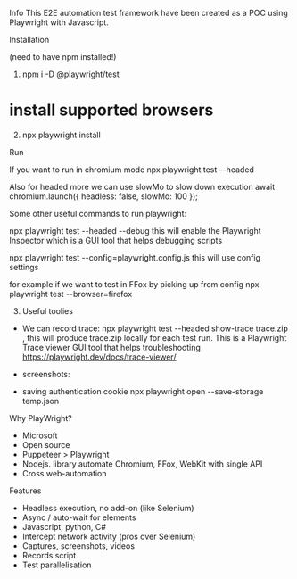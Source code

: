 Info
This E2E automation test framework have been created as a POC using Playwright with Javascript.

Installation 

(need to have npm installed!)

1. npm i -D @playwright/test
# install supported browsers
2. npx playwright install


Run

If you want to run in chromium mode
npx playwright test --headed

Also for headed more we can use slowMo to slow down execution 
await chromium.launch({ headless: false, slowMo: 100 }); 

Some other useful commands to run playwright:

npx playwright test --headed --debug
this will enable the Playwright Inspector which is a GUI tool that helps debugging scripts

npx playwright test --config=playwright.config.js
this will use config settings

for example if we want to test in FFox by picking up from config
npx playwright test --browser=firefox



3. Useful toolies

- We can record trace:
npx playwright test --headed show-trace trace.zip
, this will produce trace.zip locally for each test run. This is a Playwright Trace viewer GUI tool that helps troubleshooting
https://playwright.dev/docs/trace-viewer/

- screenshots:


- saving authentication cookie
npx playwright open --save-storage temp.json





Why PlayWright?

- Microsoft
- Open source
- Puppeteer > Playwright
- Nodejs. library automate Chromium, FFox, WebKit with single API
- Cross web-automation

Features
- Headless execution, no add-on (like Selenium)
- Async / auto-wait for elements
- Javascript, python, C#
- Intercept network activity (pros over Selenium)
- Captures, screenshots, videos
- Records script
- Test parallelisation







